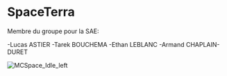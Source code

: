 # SpaceTerra

Membre du groupe pour la SAE:

-Lucas ASTIER
-Tarek BOUCHEMA
-Ethan LEBLANC
-Armand CHAPLAIN-DURET

![MCSpace_Idle_left](https://user-images.githubusercontent.com/52744447/167963334-ffc03a1e-3674-428f-8ef6-443937aa4e94.gif)
